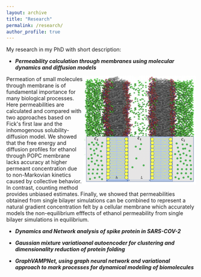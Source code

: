 ```yaml
---
layout: archive
title: "Research"
permalink: /research/
author_profile: true
---
```


My research in my PhD with short description:

- ***Permeability calculation through membranes using molecular dynamics and diffusion models***

<img align='right' width='300' src='../images/proj1.png'/> Permeation of small molecules through membrane is of fundamental importance for many biological processes. Here permeabilities are calculated and compared with two approaches based on Fick's first law and the inhomogenous solubility-diffusion model. We showed that the free energy and diffusion profiles for ethanol through POPC membrane lacks accuracy at higher permeant concentration due to non-Markovian kinetics caused by collective behavior. In contrast, counting method provides unbiased estimates. Finally, we showed that permeabilities obtained from single bilayer simulations can be combined to represent a natural gradient concentration felt by a cellular membrane which accurately models the non-equilibrium efffects of ethanol permeability from single bilayer simulations in equilibrium. 



- ***Dynamics and Network analysis of spike protein in SARS-COV-2***



- ***Gaussian mixture variatioanal autoencoder for clustering and dimensionality reduction of protein folding***


- ***GraphVAMPNet, using graph neural network and variational approach to mark processes for dynamical modeling of biomolecules***

